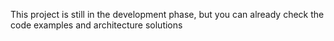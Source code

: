 This project is still in the development phase, but you can already check the code examples and architecture solutions
